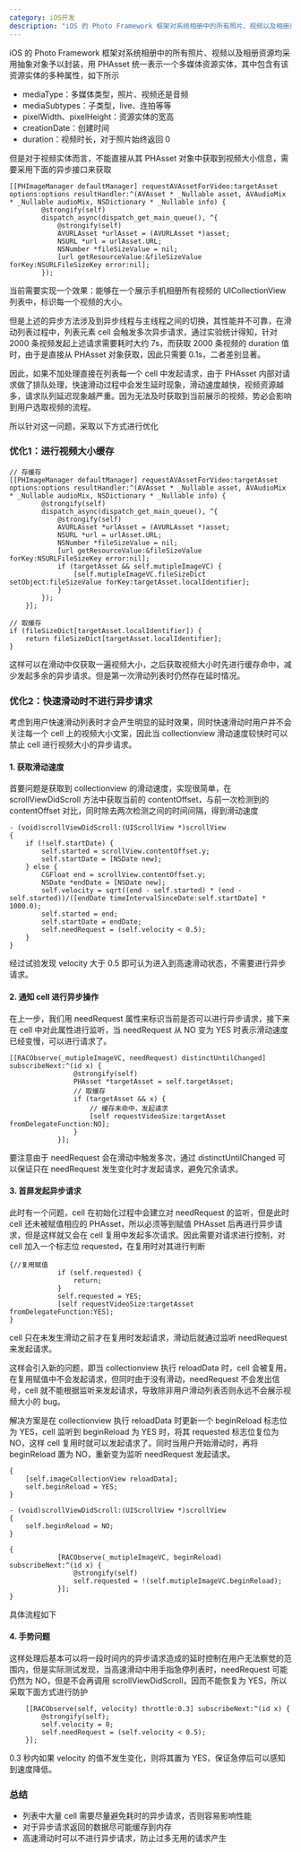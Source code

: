 ```yaml
---
category: iOS开发
description: "iOS 的 Photo Framework 框架对系统相册中的所有照片、视频以及相册资源均采用抽象对象予以封装，用 PHAsset 统一表示一个多媒体资源实体，其中包含有该资源实体的多种属性，如下所示"
---
```


iOS 的 Photo Framework 框架对系统相册中的所有照片、视频以及相册资源均采用抽象对象予以封装，用 PHAsset 统一表示一个多媒体资源实体，其中包含有该资源实体的多种属性，如下所示

* mediaType：多媒体类型，照片、视频还是音频
* mediaSubtypes：子类型，live、连拍等等
* pixelWidth、pixelHeight：资源实体的宽高
* creationDate：创建时间
* duration：视频时长，对于照片始终返回 0

但是对于视频实体而言，不能直接从其 PHAsset 对象中获取到视频大小信息，需要采用下面的异步接口来获取

```objective_c
[[PHImageManager defaultManager] requestAVAssetForVideo:targetAsset options:options resultHandler:^(AVAsset * _Nullable asset, AVAudioMix * _Nullable audioMix, NSDictionary * _Nullable info) {
        @strongify(self)
        dispatch_async(dispatch_get_main_queue(), ^{
            @strongify(self)
            AVURLAsset *urlAsset = (AVURLAsset *)asset;
            NSURL *url = urlAsset.URL;
            NSNumber *fileSizeValue = nil;
            [url getResourceValue:&fileSizeValue forKey:NSURLFileSizeKey error:nil];
        });
```

当前需要实现一个效果：能够在一个展示手机相册所有视频的 UICollectionView 列表中，标识每一个视频的大小。

但是上述的异步方法涉及到异步线程与主线程之间的切换，其性能并不可靠，在滑动列表过程中，列表元素 cell 会触发多次异步请求，通过实验统计得知，针对 2000 条视频发起上述请求需要耗时大约 7s，而获取 2000 条视频的 duration 值时，由于是直接从 PHAsset 对象获取，因此只需要 0.1s，二者差别显著。

因此，如果不加处理直接在列表每一个 cell 中发起请求，由于 PHAsset 内部对请求做了排队处理，快速滑动过程中会发生延时现象，滑动速度越快，视频资源越多，请求队列延迟现象越严重。因为无法及时获取到当前展示的视频，势必会影响到用户选取视频的流程。

所以针对这一问题，采取以下方式进行优化

### 优化1：进行视频大小缓存

```objective_c
// 存缓存
[[PHImageManager defaultManager] requestAVAssetForVideo:targetAsset options:options resultHandler:^(AVAsset * _Nullable asset, AVAudioMix * _Nullable audioMix, NSDictionary * _Nullable info) {
        @strongify(self)
        dispatch_async(dispatch_get_main_queue(), ^{
            @strongify(self)
            AVURLAsset *urlAsset = (AVURLAsset *)asset;
            NSURL *url = urlAsset.URL;
            NSNumber *fileSizeValue = nil;
            [url getResourceValue:&fileSizeValue forKey:NSURLFileSizeKey error:nil];
            if (targetAsset && self.mutipleImageVC) {
                [self.mutipleImageVC.fileSizeDict setObject:fileSizeValue forKey:targetAsset.localIdentifier];
            }
        });
    }];
    
// 取缓存    
if (fileSizeDict[targetAsset.localIdentifier]) {
    return fileSizeDict[targetAsset.localIdentifier];
}
```

这样可以在滑动中仅获取一遍视频大小，之后获取视频大小时先进行缓存命中，减少发起多余的异步请求。但是第一次滑动列表时仍然存在延时情况。

### 优化2：快速滑动时不进行异步请求

考虑到用户快速滑动列表时才会产生明显的延时效果，同时快速滑动时用户并不会关注每一个 cell 上的视频大小文案，因此当 collectionview 滑动速度较快时可以禁止 cell 进行视频大小的异步请求。

#### 1. 获取滑动速度

首要问题是获取到 collectionview 的滑动速度，实现很简单，在 scrollViewDidScroll 方法中获取当前的 contentOffset，与前一次检测到的 contentOffset 对比，同时除去两次检测之间的时间间隔，得到滑动速度

```objective_c
- (void)scrollViewDidScroll:(UIScrollView *)scrollView
{
    if (!self.startDate) {
        self.started = scrollView.contentOffset.y;
        self.startDate = [NSDate new];
    } else {
        CGFloat end = scrollView.contentOffset.y;
        NSDate *endDate = [NSDate new];
        self.velocity = sqrt((end - self.started) * (end - self.started))/([endDate timeIntervalSinceDate:self.startDate] * 1000.0);
        self.started = end;
        self.startDate = endDate;
        self.needRequest = (self.velocity < 0.5);
    }
}
```

经过试验发现 velocity 大于 0.5 即可认为进入到高速滑动状态，不需要进行异步请求。

#### 2. 通知 cell 进行异步操作

在上一步，我们用 needRequest 属性来标识当前是否可以进行异步请求，接下来在 cell 中对此属性进行监听，当 needRequest 从 NO 变为 YES 时表示滑动速度已经变慢，可以进行请求了。

```objective_c
[[RACObserve(_mutipleImageVC, needRequest) distinctUntilChanged] subscribeNext:^(id x) {
                @strongify(self)
                PHAsset *targetAsset = self.targetAsset;
                // 取缓存
                if (targetAsset && x) {
                    // 缓存未命中，发起请求
                    [self requestVideoSize:targetAsset fromDelegateFunction:NO];
                }
            }];
```

要注意由于 needRequest 会在滑动中触发多次，通过 distinctUntilChanged 可以保证只在 needRequest 发生变化时才发起请求，避免冗余请求。

#### 3. 首屏发起异步请求

此时有一个问题，cell 在初始化过程中会建立对 needRequest 的监听，但是此时 cell 还未被赋值相应的 PHAsset，所以必须等到赋值 PHAsset 后再进行异步请求，但是这样就又会在 cell 复用中发起多次请求。因此需要对请求进行控制，对 cell 加入一个标志位 requested，在复用时对其进行判断

```obejctivec
{//复用赋值
            if (self.requested) {
                return;
            }
            self.requested = YES;
            [self requestVideoSize:targetAsset fromDelegateFunction:YES];
}
```

 cell 只在未发生滑动之前才在复用时发起请求，滑动后就通过监听 needRequest 来发起请求。
 
这样会引入新的问题，即当 collectionview 执行 reloadData 时，cell 会被复用，在复用赋值中不会发起请求，但同时由于没有滑动，needRequest 不会发出信号，cell 就不能根据监听来发起请求，导致除非用户滑动列表否则永远不会展示视频大小的 bug。
 
解决方案是在 collectionview 执行 reloadData 时更新一个 beginReload 标志位为 YES，cell 监听到 beginReload 为 YES 时，将其 requested 标志位复位为 NO，这样 cell 复用时就可以发起请求了。同时当用户开始滑动时，再将 beginReload 置为 NO，重新变为监听 needRequest 发起请求。

```objective_c
{
    [self.imageCollectionView reloadData];
    self.beginReload = YES;
}

- (void)scrollViewDidScroll:(UIScrollView *)scrollView
{
    self.beginReload = NO;
}

{
            [RACObserve(_mutipleImageVC, beginReload) subscribeNext:^(id x) {
                @strongify(self)
                self.requested = !(self.mutipleImageVC.beginReload);
            }];
}
```

具体流程如下

#### 4. 手势问题

这样处理后基本可以将一段时间内的异步请求造成的延时控制在用户无法察觉的范围内，但是实际测试发现，当高速滑动中用手指急停列表时，needRequest 可能仍然为 NO，但是不会再调用 scrollViewDidScroll，因而不能恢复为 YES，所以采取下面方式进行防护

```objective_c
    [[RACObserve(self, velocity) throttle:0.3] subscribeNext:^(id x) {
        @strongify(self);
        self.velocity = 0;
        self.needRequest = (self.velocity < 0.5);
    }];
```

0.3 秒内如果 velocity 的值不发生变化，则将其置为 YES，保证急停后可以感知到速度降低。

### 总结

* 列表中大量 cell 需要尽量避免耗时的异步请求，否则容易影响性能
* 对于异步请求返回的数据尽可能缓存到内存
* 高速滑动时可以不进行异步请求，防止过多无用的请求产生